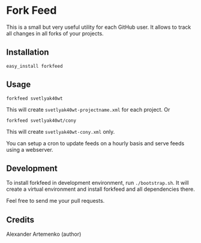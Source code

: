 Fork Feed
=========

This is a small but very useful utility for each GitHub user.
It allows to track all changes in all forks of your projects.

Installation
------------

    easy_install forkfeed

Usage
-----

    forkfeed svetlyak40wt

This will create `svetlyak40wt-projectname.xml` for each project. Or

    forkfeed svetlyak40wt/cony

This will create `svetlyak40wt-cony.xml` only.

You can setup a cron to update feeds on a hourly basis and serve feeds
using a webserver.

Development
-----------

To install forkfeed in development environment, run `./bootstrap.sh`.
It will create a virtual environment and install forkfeed and all
dependencies there.

Feel free to send me your pull requests.

Credits
-------

Alexander Artemenko (author)
